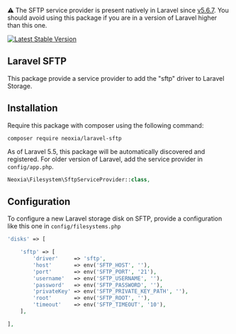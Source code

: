 :warning: The SFTP service provider is present natively in Laravel since [v5.6.7](https://github.com/laravel/framework/releases/tag/v5.6.7). You should avoid using this package if you are in a version of Laravel higher than this one.

[![Latest Stable Version](http://img.shields.io/github/release/neoxia/laravel-sftp.svg)](https://packagist.org/packages/neoxia/laravel-sftp)

## Laravel SFTP

This package provide a service provider to add the "sftp" driver to Laravel Storage.

## Installation

Require this package with composer using the following command:

```
composer require neoxia/laravel-sftp
```

As of Laravel 5.5, this package will be automatically discovered and registered.
For older version of Laravel, add the service provider in `config/app.php`.

```PHP
Neoxia\Filesystem\SftpServiceProvider::class,
```

## Configuration

To configure a new Laravel storage disk on SFTP, provide a configuration like this one in `config/filesystems.php`

```PHP
'disks' => [

    'sftp' => [
        'driver'     => 'sftp',
        'host'       => env('SFTP_HOST', ''),
        'port'       => env('SFTP_PORT', '21'),
        'username'   => env('SFTP_USERNAME', ''),
        'password'   => env('SFTP_PASSWORD', ''),
        'privateKey' => env('SFTP_PRIVATE_KEY_PATH', ''),
        'root'       => env('SFTP_ROOT', ''),
        'timeout'    => env('SFTP_TIMEOUT', '10'),
    ],

],
```
